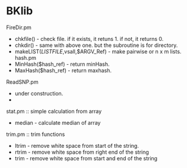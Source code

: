 # BKlib
FireDir.pm
  - chkfile() - check file. if it exists, it retuns 1. if not, it returns 0.
  - chkdir() - same with above one. but the subroutine is for directory.
  - makeLIST($LISTFILE,$vsall,$ARGV_Ref) - make pairwise or n x m lists.
hash.pm
  - MinHash(\$hash_ref) - return minHash.
  - MaxHash(\$hash_ref) - return maxhash.

ReadSNP.pm
  - under construction.
  - 
stat.pm
  :: simple calculation from array
  - median - calculate median of array

trim.pm
  :: trim functions
  - ltrim - remove white space from start of the string.
  - rtrim - remove white space from right end of the string
  - trim - remove white space from start and end of the string
